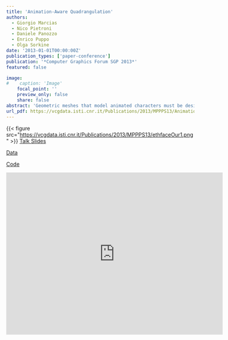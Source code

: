 ```yaml
---
title: 'Animation-Aware Quadrangulation'
authors:
  - Giorgio Marcias
  - Nico Pietroni
  - Daniele Panozzo
  - Enrico Puppo
  - Olga Sorkine
date: '2013-01-01T00:00:00Z'
publication_types: ['paper-conference']
publication: '*Computer Graphics Forum SGP 2013*'
featured: false

image:
#    caption: 'Image'
    focal_point: ''
    preview_only: false
    share: false
abstract: 'Geometric meshes that model animated characters must be designed while taking into account the deformations that the shape will undergo during animation. We analyze an input sequence of meshes with point-to-point correspondence, and we automatically produce a quadrangular mesh that fits well the input animation. We first analyze the local deformation that the surface undergoes at each point, and we initialize a cross field that remains as aligned as possible to the principal directions of deformation throughout the sequence. We then smooth this cross field based on an energy that uses a weighted combination of the initial field and the local amount of stretch. Finally, we compute a field-aligned quadrangulation with an off-the-shelf method. Our technique is fast and very simple to implement, and it significantly improves the quality of the output quad mesh and its suitability for character animation, compared to creating the quad mesh based on a single pose. We present experimental results and comparisons with a state-of-the-art quadrangulation method, on both sequences from 3D scanning and synthetic sequences obtained by a rough animation of a triangulated model.    Talk Slides       Data       Code'
url_pdf: https://vcgdata.isti.cnr.it/Publications/2013/MPPPS13/AnimationAwareQuadrFinal.pdf
---
```

{{< figure src="https://vcgdata.isti.cnr.it/Publications/2013/MPPPS13/ethfaceOur1.png" >}}
[ Talk Slides ](https://vcgdata.isti.cnr.it/Publicstions/2013/MPPPS13/AnimationAwareQuad.pptx)

[ Data ](https://vcgdata.isti.cnr.it/Publicstions/2013/MPPPS13/Animation-Aware_Quadrangulation_data.zip)

[ Code ](https://vcgdata.isti.cnr.it/Publicstions/2013/MPPPS13/Animation-Aware_Quadrangulation_code.zip)

<iframe width="580" height="435" src="http://www.youtube.com/embed/d4ZalZ48vXE" frameborder="0" frameborder="0" allowfullscreen>

